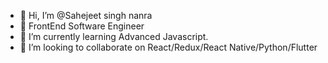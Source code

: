 - 👋 Hi, I’m @Sahejeet singh nanra
- 👀 FrontEnd Software Engineer
- 🌱 I’m currently learning Advanced Javascript.
- 💞️ I’m looking to collaborate on React/Redux/React Native/Python/Flutter

<!---
Sahejeets7/Sahejeets7 is a ✨ special ✨ repository because its `README.md` (this file) appears on your GitHub profile.
You can click the Preview link to take a look at your changes.
--->
